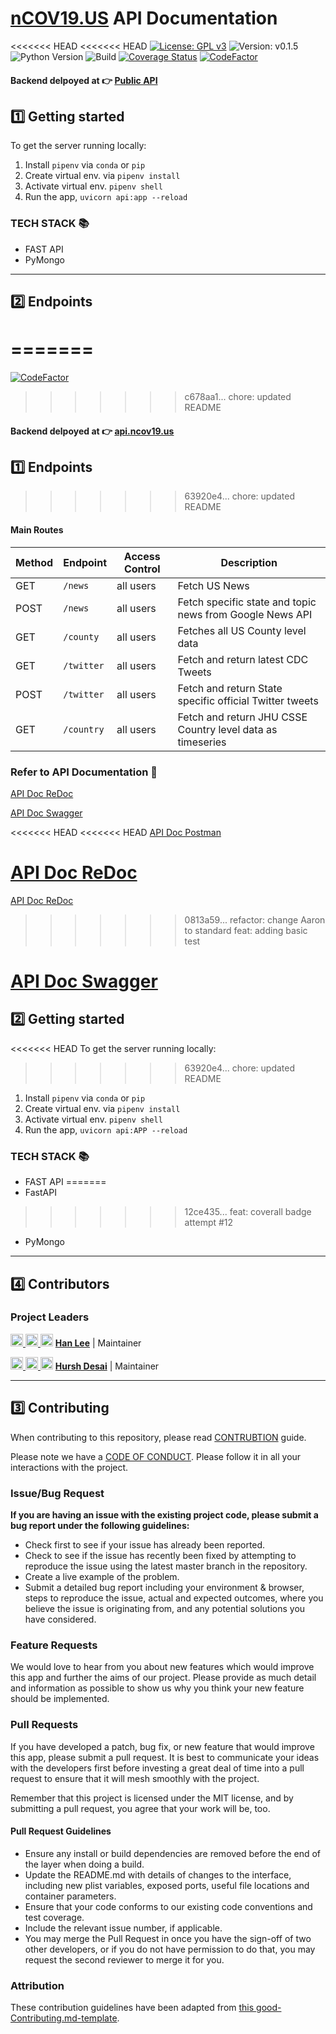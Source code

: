 # [nCOV19.US](https://ncov19.us) API Documentation

<<<<<<< HEAD
<<<<<<< HEAD
[![License: GPL v3](https://img.shields.io/badge/License-GPLv3-blue.svg)](https://www.gnu.org/licenses/gpl-3.0)
![Version: v0.1.5](https://img.shields.io/badge/release-v0.1.5-blue)
![Python Version](https://img.shields.io/badge/python-v3.7-blue)
![Build](https://github.com/ncov19-us/back-end/workflows/Build/badge.svg?branch=staging&event=push)
[![Coverage Status](https://coveralls.io/repos/github/ncov19-us/back-end/badge.svg?branch=coverall)](https://coveralls.io/github/ncov19-us/back-end?branch=coverall)
[![CodeFactor](https://www.codefactor.io/repository/github/ncov19-us/back-end/badge)](https://www.codefactor.io/repository/github/ncov19-us/back-end) 

#### Backend delpoyed at 👉 [Public API](https://api.ncov19.us/) <br>


## 1️⃣ Getting started

To get the server running locally:

1. Install `pipenv` via `conda` or `pip`
2. Create virtual env. via `pipenv install`
3. Activate virtual env. `pipenv shell`
4. Run the app, `uvicorn api:app --reload`


### TECH STACK 📚

-    FAST API
-    PyMongo

---

## 2️⃣ Endpoints
=======
=======
[![CodeFactor](https://www.codefactor.io/repository/github/ncov19-us/back-end/badge)](https://www.codefactor.io/repository/github/ncov19-us/back-end) 

>>>>>>> c678aa1... chore: updated README
#### Backend delpoyed at 👉 [api.ncov19.us](https://api.ncov19.us) <br>

## 1️⃣ Endpoints
>>>>>>> 63920e4... chore: updated README

#### Main Routes

| Method | Endpoint                | Access Control | Description                                  |
| ------ | ----------------------- | -------------- | -------------------------------------------- |
| GET    | `/news` | all users      | Fetch US News |
| POST    | `/news` | all users      | Fetch specific state and topic news from Google News API |
| GET    | `/county` | all users      | Fetches all US County level data |
| GET    | `/twitter` | all users      | Fetch and return latest CDC Tweets |
| POST    | `/twitter` | all users      | Fetch and return State specific official Twitter tweets |
| GET    | `/country` | all users      | Fetch and return JHU CSSE Country level data as timeseries |

### Refer to API Documentation 📖

[API Doc ReDoc](https://api.ncov19.us/redoc)

[API Doc Swagger](https://api.ncov19.us/docs)

<<<<<<< HEAD
<<<<<<< HEAD
[API Doc Postman](https://explore.postman.com/api/3596/ncov19us-api)

[API Doc ReDoc](https://covid19-us-api-staging.herokuapp.com/redoc)
=======
[API Doc ReDoc](https://api.ncov19.us/redoc)
>>>>>>> 0813a59... refactor: change Aaron to standard feat: adding basic test

[API Doc Swagger](https://api.ncov19.us/docs)
=======
## 2️⃣ Getting started

<<<<<<< HEAD
To get the server running locally:
>>>>>>> 63920e4... chore: updated README

1. Install `pipenv` via `conda` or `pip`
2. Create virtual env. via `pipenv install`
3. Activate virtual env. `pipenv shell`
4. Run the app, `uvicorn api:APP --reload`

### TECH STACK 📚

-    FAST API
=======
-    FastAPI
>>>>>>> 12ce435... feat: coverall badge attempt #12
-    PyMongo

---

## 4️⃣ Contributors

### Project Leaders

[<img src="https://github.com/favicon.ico" width="20"> ](https://github.com/hurshd0)    [ <img src="https://static.licdn.com/sc/h/al2o9zrvru7aqj8e1x2rzsrca" width="20"> ](https://www.linkedin.com/in/hanchunglee/)    [<img src="https://twitter.com/favicon.ico" width="20">](https://github.com/leehanchung)    **[Han Lee](https://github.com/hurshd0)**    |    Maintainer

[<img src="https://github.com/favicon.ico" width="20"> ](https://github.com/hurshd0)    [ <img src="https://static.licdn.com/sc/h/al2o9zrvru7aqj8e1x2rzsrca" width="20"> ](https://www.linkedin.com/in/hurshd/)    [<img src="https://twitter.com/favicon.ico" width="20">](https://twitter.com/hurshd0)    **[Hursh Desai](https://github.com/hurshd0)**    |    Maintainer

---


## 3️⃣ Contributing

When contributing to this repository, please read [CONTRUBTION](./CONTRIBUTION.md) guide.

Please note we have a [CODE OF CONDUCT](./CODE_OF_CONDUCT.md). Please follow it in all your interactions with the project.

### Issue/Bug Request

 **If you are having an issue with the existing project code, please submit a bug report under the following guidelines:**
 - Check first to see if your issue has already been reported.
 - Check to see if the issue has recently been fixed by attempting to reproduce the issue using the latest master branch in the repository.
 - Create a live example of the problem.
 - Submit a detailed bug report including your environment & browser, steps to reproduce the issue, actual and expected outcomes,  where you believe the issue is originating from, and any potential solutions you have considered.

### Feature Requests

We would love to hear from you about new features which would improve this app and further the aims of our project. Please provide as much detail and information as possible to show us why you think your new feature should be implemented.

### Pull Requests

If you have developed a patch, bug fix, or new feature that would improve this app, please submit a pull request. It is best to communicate your ideas with the developers first before investing a great deal of time into a pull request to ensure that it will mesh smoothly with the project.

Remember that this project is licensed under the MIT license, and by submitting a pull request, you agree that your work will be, too.

#### Pull Request Guidelines

- Ensure any install or build dependencies are removed before the end of the layer when doing a build.
- Update the README.md with details of changes to the interface, including new plist variables, exposed ports, useful file locations and container parameters.
- Ensure that your code conforms to our existing code conventions and test coverage.
- Include the relevant issue number, if applicable.
- You may merge the Pull Request in once you have the sign-off of two other developers, or if you do not have permission to do that, you may request the second reviewer to merge it for you.

### Attribution

These contribution guidelines have been adapted from [this good-Contributing.md-template](https://gist.github.com/PurpleBooth/b24679402957c63ec426).

